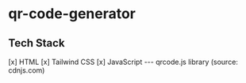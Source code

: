 # qr-code-generator

<h2>Tech Stack</h2>
[x] HTML
[x] Tailwind CSS
[x] JavaScript
--- qrcode.js library (source: cdnjs.com)
